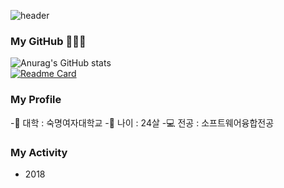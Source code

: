 ![header](https://capsule-render.vercel.app/api?type=wave&color=#36B8CF&height=300&section=header&text=ShinHyeong%20Park&fontSize=90&animation=twinkling)
### My GitHub 📕📗📘
![Anurag's GitHub stats](https://github-readme-stats.vercel.app/api?username=shpark0308&show_icons=true&theme=dracula&hide=issues) <br/>
[![Readme Card](https://github-readme-stats.vercel.app/api/pin/?username=shpark0308&repo=Github_Display&theme=onedark)](https://github.com/shpark0308)
### My Profile
-📜 대학 : 숙명여자대학교
-💠 나이 : 24살
-💻 전공 : 소프트웨어융합전공
### My Activity
- 2018
